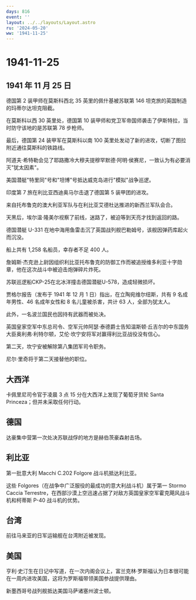 ```yaml
---
days: 816
event: ''
layout: ../../layouts/Layout.astro
ru: '2024-05-20'
ww: '1941-11-25'
---
```


# 1941-11-25

## 1941 年 11 月 25 日

德国第 2 装甲师在莫斯科西北 35 英里的佩什基被苏联第 146
坦克旅的英国制造的玛蒂尔达坦克阻截。

在莫斯科以西 30 英里处，德国第 10
装甲师和党卫军帝国师袭击了伊斯特拉，当时防守该地的是苏联第 78 步枪师。

最后，德国第 24 装甲军在莫斯科以南 100
英里处发动了新的进攻，切断了图拉附近通往莫斯科的铁路线。

阿道夫·希特勒会见了耶路撒冷大穆夫提穆罕默德·阿明·侯赛尼，一致认为有必要消灭"犹太因素"。

美国潜艇"特里同"号和"坦博"号抵达威克岛进行"模拟"战争巡逻。

印度第 7 旅在利比亚西迪奥马尔击退了德国第 5 装甲团的进攻。

来自托布鲁克的澳大利亚军队与在利比亚艾德杜达推进的新西兰军队会合。

天黑后，埃尔温·隆美尔视察了前线，迷路了，被迫等到天亮才找到返回的路。

德国潜艇 U-331
在地中海用鱼雷击沉了英国战列舰巴勒姆号，该舰因弹药库起火而沉没。

船上共有 1,258 名船员，幸存者不足 400 人。

詹姆斯·杰克逊上尉因组织利比亚托布鲁克的防御工作而被追授维多利亚十字勋章，他在这次战斗中被迫击炮弹碎片炸死。

苏联巡逻船CKP-25在北冰洋撞击德国潜艇U-578，造成轻微损坏。

贾格尔报告（发布于 1941 年 12 月 1 日）指出，在立陶宛维尔纽斯，共有 9
名成年男性、46 名成年女性和 8 名儿童被杀害，共计 63 人，全部为犹太人。

此外，一名波兰国民也因持有武器而被处决。

英国皇家空军中东总司令、空军元帅阿瑟·泰德爵士告知温斯顿·丘吉尔的中东国务大臣奥利弗·利特尔顿，艾伦·坎宁安将军对赢得利比亚战役没有信心。

第二天，坎宁安被解除第八集团军司令职务。

尼尔·里奇将于第二天接替他的职位。

## 大西洋

卡佩里尼司令官于凌晨 3 点 15 分在大西洋上发现了葡萄牙货轮 Santa
Princeza；但并未采取任何行动。

## 德国

达豪集中营第一次处决苏联战俘的地方是赫伯茨豪森射击场。

## 利比亚

第一批意大利 Macchi C.202 Folgore 战斗机抵达利比亚。

这些 Folgores（在战争中广泛服役的最成功的意大利战斗机）属于第一 Stormo
Caccia
Terrestre，在西部沙漠上空迅速占据了对敌方英国皇家空军霍克飓风战斗机和柯蒂斯
P-40 战斗机的优势。

## 台湾

前往马来亚的日军运输舰在台湾附近被发现。

## 美国

亨利·史汀生在日记中写道，在一次内阁会议上，富兰克林·罗斯福认为日本很可能在一周内进攻美国，这将为罗斯福带领美国参战提供理由。

新墨西哥号战列舰抵达美国马萨诸塞州波士顿。